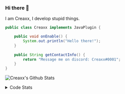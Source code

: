 ### Hi there 👋

I am Creaxx, I develop stupid things. 

```java
public class Creaxx implements JavaPlugin {

    public void onEnable() {
        System.out.println("Hello there!");
    }
    
    public String getContactInfo() {
        return "Message me on discord: Creaxx#0001";
    }
}
```

![Creaxx's Github Stats](https://github-readme-stats.vercel.app/api?username=CreaxxOG&show_icons=true&theme=dark&count_private=true)

<details>
  <summary>Code Stats</summary>

<!--START_SECTION:waka-->
![Code Time](http://img.shields.io/badge/Code%20Time-1%2C141%20hrs%2046%20mins-blue)

![Lines of code](https://img.shields.io/badge/From%20Hello%20World%20I%27ve%20Written-551.1%20thousand%20lines%20of%20code-blue)

**🐱 My GitHub Data** 

> 📦 66.2 kB Used in GitHub's Storage 
 > 
> 🏆 871 Contributions in the Year 2023
 > 
> 🚫 Not Opted to Hire
 > 
> 📜 4 Public Repositories 
 > 
> 🔑 2 Private Repositories 
 > 
**I'm an Early 🐤** 

```text
🌞 Morning                256 commits         ██░░░░░░░░░░░░░░░░░░░░░░░   07.10 % 
🌆 Daytime                1583 commits        ███████████░░░░░░░░░░░░░░   43.87 % 
🌃 Evening                1714 commits        ████████████░░░░░░░░░░░░░   47.51 % 
🌙 Night                  55 commits          ░░░░░░░░░░░░░░░░░░░░░░░░░   01.52 % 
```
📅 **I'm Most Productive on Saturday** 

```text
Monday                   419 commits         ███░░░░░░░░░░░░░░░░░░░░░░   11.61 % 
Tuesday                  469 commits         ███░░░░░░░░░░░░░░░░░░░░░░   13.00 % 
Wednesday                503 commits         ███░░░░░░░░░░░░░░░░░░░░░░   13.94 % 
Thursday                 584 commits         ████░░░░░░░░░░░░░░░░░░░░░   16.19 % 
Friday                   340 commits         ██░░░░░░░░░░░░░░░░░░░░░░░   09.42 % 
Saturday                 666 commits         █████░░░░░░░░░░░░░░░░░░░░   18.46 % 
Sunday                   627 commits         ████░░░░░░░░░░░░░░░░░░░░░   17.38 % 
```


📊 **This Week I Spent My Time On** 

```text
💬 Programming Languages: 
Java                     3 hrs 24 mins       ████████████████████████░   96.35 % 
XML                      5 mins              █░░░░░░░░░░░░░░░░░░░░░░░░   02.76 % 
YAML                     1 min               ░░░░░░░░░░░░░░░░░░░░░░░░░   00.89 % 
Markdown                 0 secs              ░░░░░░░░░░░░░░░░░░░░░░░░░   00.00 % 

🔥 Editors: 
IntelliJ                 3 hrs 32 mins       █████████████████████████   100.00 % 
```

**I Mostly Code in Java** 

```text
Java                     50 repos            ████████████████████░░░░░   81.97 % 
Kotlin                   8 repos             ███░░░░░░░░░░░░░░░░░░░░░░   13.11 % 
TypeScript               2 repos             █░░░░░░░░░░░░░░░░░░░░░░░░   03.28 % 
EJS                      1 repo              ░░░░░░░░░░░░░░░░░░░░░░░░░   01.64 % 
```




 Last Updated on 24/03/2023 06:24:41 UTC
<!--END_SECTION:waka-->
</details>
